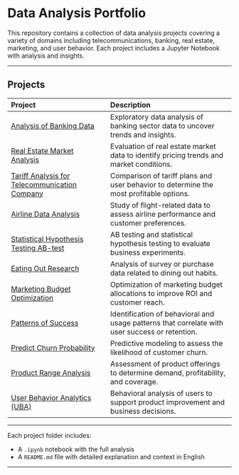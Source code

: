 # Data Analysis Portfolio

This repository contains a collection of data analysis projects covering a variety of domains including telecommunications, banking, real estate, marketing, and user behavior. Each project includes a Jupyter Notebook with analysis and insights.

---

## Projects

<table width="100%">
  <thead align="left">
    <tr>
      <th>Project</th>
      <th>Description</th>
    </tr>
  </thead>
  <tbody>
    <tr>
      <td><a href="./2%20Analysis%20of%20banking%20data">Analysis of Banking Data</a></td>
      <td>Exploratory data analysis of banking sector data to uncover trends and insights.</td>
    </tr>
    <tr>
      <td><a href="./3%20Real%20estate%20market%20analysis">Real Estate Market Analysis</a></td>
      <td>Evaluation of real estate market data to identify pricing trends and market conditions.</td>
    </tr>
    <tr>
      <td><a href="./4%20Tariff%20Analysis%20for%20Telecommunication%20Company">Tariff Analysis for Telecommunication Company</a></td>
      <td>Comparison of tariff plans and user behavior to determine the most profitable options.</td>
    </tr>
    <tr>
      <td><a href="./6%20Airline%20data%20analysis">Airline Data Analysis</a></td>
      <td>Study of flight-related data to assess airline performance and customer preferences.</td>
    </tr>
    <tr>
      <td><a href="./8%20Statistical%20hypothesis%20testing%20AB-test">Statistical Hypothesis Testing AB-test</a></td>
      <td>AB testing and statistical hypothesis testing to evaluate business experiments.</td>
    </tr>
    <tr>
      <td><a href="./9%20Eating%20out%20research">Eating Out Research</a></td>
      <td>Analysis of survey or purchase data related to dining out habits.</td>
    </tr>
    <tr>
      <td><a href="./Marketing%20budget%20optimization">Marketing Budget Optimization</a></td>
      <td>Optimization of marketing budget allocations to improve ROI and customer reach.</td>
    </tr>
    <tr>
      <td><a href="./Patterns%20of%20success">Patterns of Success</a></td>
      <td>Identification of behavioral and usage patterns that correlate with user success or retention.</td>
    </tr>
    <tr>
      <td><a href="./Predict%20churn%20probability">Predict Churn Probability</a></td>
      <td>Predictive modeling to assess the likelihood of customer churn.</td>
    </tr>
    <tr>
      <td><a href="./Product%20Range%20Analysis">Product Range Analysis</a></td>
      <td>Assessment of product offerings to determine demand, profitability, and coverage.</td>
    </tr>
    <tr>
      <td><a href="./User%20behavior%20analytics%20%28UBA%29">User Behavior Analytics (UBA)</a></td>
      <td>Behavioral analysis of users to support product improvement and business decisions.</td>
    </tr>
  </tbody>
</table>

---

Each project folder includes:
- A `.ipynb` notebook with the full analysis  
- A `README.md` file with detailed explanation and context in English

---
